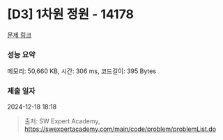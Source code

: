 # [D3] 1차원 정원 - 14178 

[문제 링크](https://swexpertacademy.com/main/code/problem/problemDetail.do?contestProbId=AX_N3oSqcyUDFARi) 

### 성능 요약

메모리: 50,660 KB, 시간: 306 ms, 코드길이: 395 Bytes

### 제출 일자

2024-12-18 18:18



> 출처: SW Expert Academy, https://swexpertacademy.com/main/code/problem/problemList.do